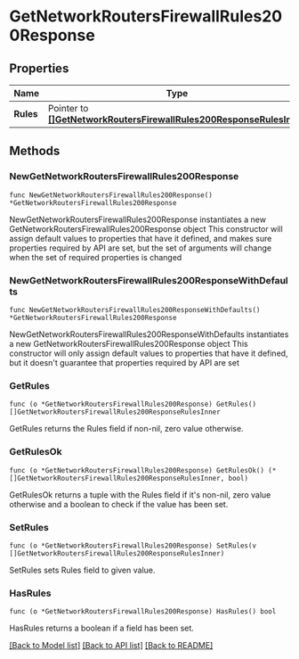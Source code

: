 # GetNetworkRoutersFirewallRules200Response

## Properties

Name | Type | Description | Notes
------------ | ------------- | ------------- | -------------
**Rules** | Pointer to [**[]GetNetworkRoutersFirewallRules200ResponseRulesInner**](GetNetworkRoutersFirewallRules200ResponseRulesInner.md) |  | [optional] 

## Methods

### NewGetNetworkRoutersFirewallRules200Response

`func NewGetNetworkRoutersFirewallRules200Response() *GetNetworkRoutersFirewallRules200Response`

NewGetNetworkRoutersFirewallRules200Response instantiates a new GetNetworkRoutersFirewallRules200Response object
This constructor will assign default values to properties that have it defined,
and makes sure properties required by API are set, but the set of arguments
will change when the set of required properties is changed

### NewGetNetworkRoutersFirewallRules200ResponseWithDefaults

`func NewGetNetworkRoutersFirewallRules200ResponseWithDefaults() *GetNetworkRoutersFirewallRules200Response`

NewGetNetworkRoutersFirewallRules200ResponseWithDefaults instantiates a new GetNetworkRoutersFirewallRules200Response object
This constructor will only assign default values to properties that have it defined,
but it doesn't guarantee that properties required by API are set

### GetRules

`func (o *GetNetworkRoutersFirewallRules200Response) GetRules() []GetNetworkRoutersFirewallRules200ResponseRulesInner`

GetRules returns the Rules field if non-nil, zero value otherwise.

### GetRulesOk

`func (o *GetNetworkRoutersFirewallRules200Response) GetRulesOk() (*[]GetNetworkRoutersFirewallRules200ResponseRulesInner, bool)`

GetRulesOk returns a tuple with the Rules field if it's non-nil, zero value otherwise
and a boolean to check if the value has been set.

### SetRules

`func (o *GetNetworkRoutersFirewallRules200Response) SetRules(v []GetNetworkRoutersFirewallRules200ResponseRulesInner)`

SetRules sets Rules field to given value.

### HasRules

`func (o *GetNetworkRoutersFirewallRules200Response) HasRules() bool`

HasRules returns a boolean if a field has been set.


[[Back to Model list]](../README.md#documentation-for-models) [[Back to API list]](../README.md#documentation-for-api-endpoints) [[Back to README]](../README.md)


